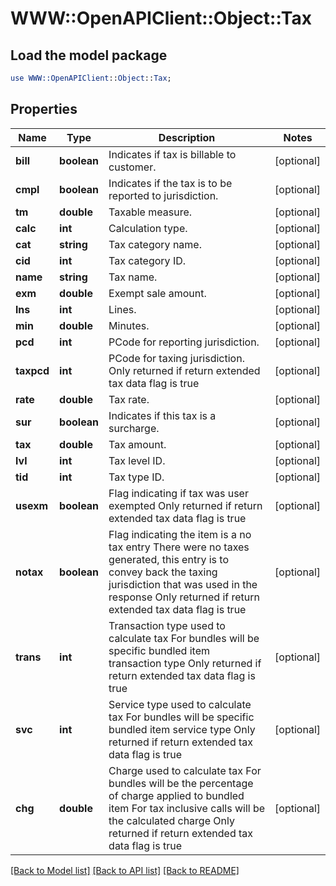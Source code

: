 # WWW::OpenAPIClient::Object::Tax

## Load the model package
```perl
use WWW::OpenAPIClient::Object::Tax;
```

## Properties
Name | Type | Description | Notes
------------ | ------------- | ------------- | -------------
**bill** | **boolean** | Indicates if tax is billable to customer. | [optional] 
**cmpl** | **boolean** | Indicates if the tax is to be reported to jurisdiction. | [optional] 
**tm** | **double** | Taxable measure. | [optional] 
**calc** | **int** | Calculation type. | [optional] 
**cat** | **string** | Tax category name. | [optional] 
**cid** | **int** | Tax category ID. | [optional] 
**name** | **string** | Tax name. | [optional] 
**exm** | **double** | Exempt sale amount. | [optional] 
**lns** | **int** | Lines. | [optional] 
**min** | **double** | Minutes. | [optional] 
**pcd** | **int** | PCode for reporting jurisdiction. | [optional] 
**taxpcd** | **int** | PCode for taxing jurisdiction.  Only returned if return extended tax data flag is true | [optional] 
**rate** | **double** | Tax rate. | [optional] 
**sur** | **boolean** | Indicates if this tax is a surcharge. | [optional] 
**tax** | **double** | Tax amount. | [optional] 
**lvl** | **int** | Tax level ID. | [optional] 
**tid** | **int** | Tax type ID. | [optional] 
**usexm** | **boolean** | Flag indicating if tax was user exempted  Only returned if return extended tax data flag is true | [optional] 
**notax** | **boolean** | Flag indicating the item is a no tax entry  There were no taxes generated, this entry is to convey back the taxing jurisdiction that was used in the response  Only returned if return extended tax data flag is true | [optional] 
**trans** | **int** | Transaction type used to calculate tax  For bundles will be specific bundled item transaction type  Only returned if return extended tax data flag is true | [optional] 
**svc** | **int** | Service type used to calculate tax  For bundles will be specific bundled item service type  Only returned if return extended tax data flag is true | [optional] 
**chg** | **double** | Charge used to calculate tax  For bundles will be the percentage of charge applied to bundled item  For tax inclusive calls will be the calculated charge  Only returned if return extended tax data flag is true | [optional] 

[[Back to Model list]](../README.md#documentation-for-models) [[Back to API list]](../README.md#documentation-for-api-endpoints) [[Back to README]](../README.md)


